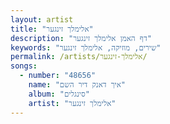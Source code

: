 ```yaml
---
layout: artist
title: "אלימלך זינגער"
description: "דף האמן אלימלך זינגער"
keywords: "שירים, מוזיקה, אלימלך זינגער"
permalink: /artists/אלימלך-זינגער/
songs:
  - number: "48656"
    name: "איך דאנק דיר השם"
    album: "סינגלים"
    artist: "אלימלך זינגער"
---
```


